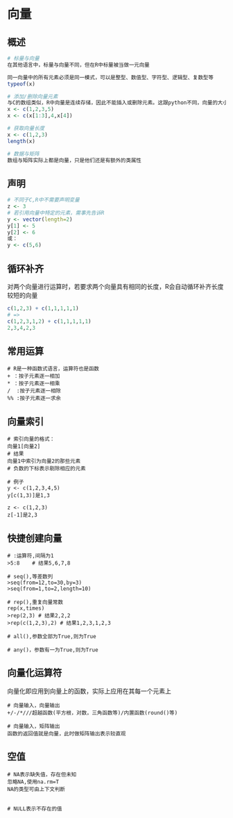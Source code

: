 



# 向量

## 概述

```R
# 标量与向量
在其他语言中，标量与向量不同，但在R中标量被当做一元向量

同一向量中的所有元素必须是同一模式，可以是整型、数值型、字符型、逻辑型、复数型等
typeof(x)

# 添加/删除向量元素
与C的数组类似，R中向量是连续存储，因此不能插入或删除元素。这跟python不同，向量的大小在创建时已经确定，若想修改，需要重新给向量赋值
x <- c(1,2,3,5)
x <- c(x[1:3],4,x[4])

# 获取向量长度
x <- c(1,2,3)
length(x)

# 数据与矩阵
数组与矩阵实际上都是向量，只是他们还是有额外的类属性
```

## 声明

```R
# 不同于C,R中不需要声明变量
z <- 3
# 若引用向量中特定的元素，需事先告诉R
y <- vector(length=2)
y[1] <- 5
y[2] <- 6
或：
y <- c(5,6)
```

## 循环补齐

对两个向量进行运算时，若要求两个向量具有相同的长度，R会自动循环补齐长度较短的向量

```R
c(1,2,3) + c(1,1,1,1,1)
# =>
c(1,2,3,1,2) + c(1,1,1,1,1)
2,3,4,2,3
```

## 常用运算

```
# R是一种函数式语言，运算符也是函数
+ ：按子元素逐一相加
* ：按子元素逐一相乘
/  :按子元素逐一相除
%% :按子元素逐一求余
```

## 向量索引

```
# 索引向量的格式：
向量1[向量2]
# 结果
向量1中索引为向量2的那些元素
# 负数的下标表示剔除相应的元素

# 例子
y <- c(1,2,3,4,5)
y[c(1,3)]是1,3

z <- c(1,2,3)
z[-1]是2,3
```

## 快捷创建向量

```
# :运算符,间隔为1
>5:8	# 结果5,6,7,8

# seq(),等差数列
>seq(from=12,to=30,by=3)
>seq(from=1,to=2,length=10)

# rep(),重复向量常数
rep(x,times)
>rep(2,3) # 结果2,2,2
>rep(c(1,2,3),2) # 结果1,2,3,1,2,3

# all(),参数全部为True,则为True

# any()，参数有一为True,则为True
```

## 向量化运算符

向量化即应用到向量上的函数，实际上应用在其每一个元素上

```
# 向量输入，向量输出
+/-/*///超越函数(平方根，对数，三角函数等)/内置函数(round()等)

# 向量输入，矩阵输出
函数的返回值就是向量，此时做矩阵输出表示较直观

```

## 空值

```
# NA表示缺失值，存在但未知
忽略NA,使用na.rm=T
NA的类型可由上下文判断


# NULL表示不存在的值
```

